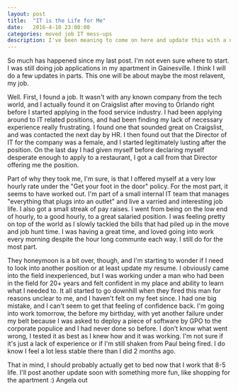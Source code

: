 ```yaml
---
layout: post
title:  "IT is the Life for Me"
date:   2016-4-10 23:00:00
categories: moved job IT mess-ups
description: I've been meaning to come on here and update this with a new post for a while now. I think I just needed to be in a more stable place to be able to put down what I was thinking in words that I had to place. I'm not sure I'm in a more stable place now, but I got an awesome new keyboard so it's as good a time as any. Let me tell you about my 8-5.
---
```

So much has happened since my last post. I'm not even sure where to start. I was still doing job applications in my apartment in Gainesville. I think I will do a few updates in parts. This one will be about maybe the most relavent, my job.

Well. First, I found a job. It wasn't with any known company from the tech world, and I actually found it on Craigslist after moving to Orlando right before I started applying in the food service industry. I had been applying around to IT related positions, and had been finding my lack of necessary experience really frustrating. I found one that sounded great on Craigslist, and was contacted the next day by HR. I then found out that the Director of IT for the company was a female, and I started legitimately lusting after the position. On the last day I had given myself before declaring myself desperate enough to apply to a restaurant, I got a call from that Director offering me the position.

Part of why they took me, I'm sure, is that I offered myself at a very low hourly rate under the "Get your foot in the door" policy. For the most part, it seems to have worked out. I'm part of a small internal IT team that manages "everything that plugs into an outlet" and live a varried and interesting job life. I also got a small streak of pay raises. I went from being on the low end of hourly, to a good hourly, to a great salaried position. I was feeling pretty on top of the world as I slowly tackled the bills that had piled up in the move and job hunt time. I was having a great time, and loved going into work every morning despite the hour long communte each way. I still do for the most part.

They honeymoon is a bit over, though, and I'm starting to wonder if I need to look into another position or at least update my resume. I obviously came into the field inexperienced, but I was working under a man who had been in the field for 20+ years and felt confident in my place and ability to learn what I needed to. It all started to go downhill when they fired this man for reasons unclear to me, and I haven't felt on my feet since. I had one big mistake, and I can't seem to get that feeling of confidence back. I'm going into work tomorrow, the before my birthday, with yet another failure under my belt because I was asked to deploy a piece of software by GPO to the corporate populice and I had never done so before. I don't know what went wrong, I tested it as best as I knew how and it was working. I'm not sure if it's just a lack of experience or if I'm still shaken from Paul being fired. I do know I feel a lot less stable there than I did 2 months ago. 

That in mind, I should probably actually get to bed now that I work that 8-5 life. I'll post another update soon with something more fun, like shopping for the apartment :)
Angela out 
